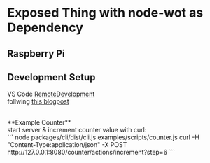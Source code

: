 # Exposed Thing with node-wot as Dependency


## Raspberry Pi

## Development Setup

VS Code [RemoteDevelopment](https://marketplace.visualstudio.com/items?itemName=ms-vscode-remote.vscode-remote-extensionpack)
<br>
follwing [this blogpost](https://pythononpow.medium.com/remote-development-on-a-raspberry-pi-with-ssh-and-vscode-a23388e24bc7)

<br>
**Example Counter**<br>
start server & increment counter value with curl:<br>
```
node packages/cli/dist/cli.js examples/scripts/counter.js
curl -H "Content-Type:application/json" -X POST http://127.0.0.1:8080/counter/actions/increment?step=6
```
<br>